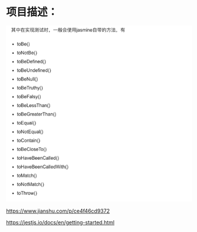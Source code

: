 # 项目描述：
![](.index_images/5e3220ad.png)

https://www.jianshu.com/p/ce4f46cd9372

https://jestjs.io/docs/en/getting-started.html

